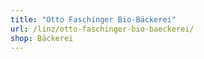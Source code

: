 ```yaml
---
title: "Otto Faschinger Bio-Bäckerei"
url: /linz/otto-faschinger-bio-baeckerei/
shop: Bäckerei
---
```

